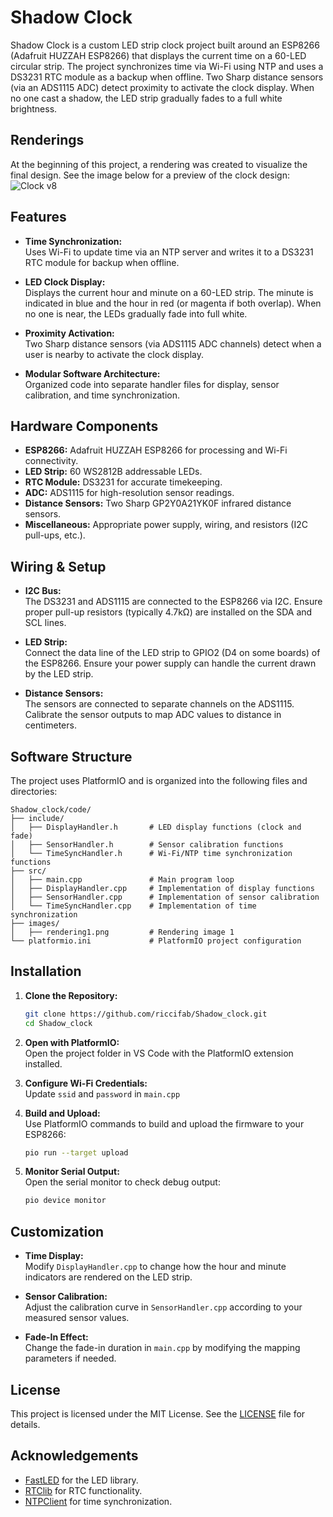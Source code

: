 # Shadow Clock

Shadow Clock is a custom LED strip clock project built around an ESP8266 (Adafruit HUZZAH ESP8266) that displays the current time on a 60-LED circular strip. The project synchronizes time via Wi-Fi using NTP and uses a DS3231 RTC module as a backup when offline. Two Sharp distance sensors (via an ADS1115 ADC) detect proximity to activate the clock display. When no one cast a shadow, the LED strip gradually fades to a full white brightness.

## Renderings

At the beginning of this project, a rendering was created to visualize the final design. See the image below for a preview of the clock design:
![Clock v8](https://github.com/user-attachments/assets/3bf70655-fe4f-40c6-b2c7-97066f50ab22)

## Features

- **Time Synchronization:**  
  Uses Wi-Fi to update time via an NTP server and writes it to a DS3231 RTC module for backup when offline.

- **LED Clock Display:**  
  Displays the current hour and minute on a 60-LED strip. The minute is indicated in blue and the hour in red (or magenta if both overlap). When no one is near, the LEDs gradually fade into full white.

- **Proximity Activation:**  
  Two Sharp distance sensors (via ADS1115 ADC channels) detect when a user is nearby to activate the clock display.

- **Modular Software Architecture:**  
  Organized code into separate handler files for display, sensor calibration, and time synchronization.

## Hardware Components

- **ESP8266:** Adafruit HUZZAH ESP8266 for processing and Wi-Fi connectivity.
- **LED Strip:** 60 WS2812B addressable LEDs.
- **RTC Module:** DS3231 for accurate timekeeping.
- **ADC:** ADS1115 for high-resolution sensor readings.
- **Distance Sensors:** Two Sharp GP2Y0A21YK0F infrared distance sensors.
- **Miscellaneous:** Appropriate power supply, wiring, and resistors (I2C pull-ups, etc.).

## Wiring & Setup

- **I2C Bus:**  
  The DS3231 and ADS1115 are connected to the ESP8266 via I2C. Ensure proper pull-up resistors (typically 4.7kΩ) are installed on the SDA and SCL lines.
  
- **LED Strip:**  
  Connect the data line of the LED strip to GPIO2 (D4 on some boards) of the ESP8266. Ensure your power supply can handle the current drawn by the LED strip.
  
- **Distance Sensors:**  
  The sensors are connected to separate channels on the ADS1115. Calibrate the sensor outputs to map ADC values to distance in centimeters.

## Software Structure

The project uses PlatformIO and is organized into the following files and directories:

```
Shadow_clock/code/
├── include/
│   ├── DisplayHandler.h       # LED display functions (clock and fade)
│   ├── SensorHandler.h        # Sensor calibration functions
│   └── TimeSyncHandler.h      # Wi-Fi/NTP time synchronization functions
├── src/
│   ├── main.cpp               # Main program loop
│   ├── DisplayHandler.cpp     # Implementation of display functions
│   ├── SensorHandler.cpp      # Implementation of sensor calibration
│   └── TimeSyncHandler.cpp    # Implementation of time synchronization
├── images/
│   ├── rendering1.png         # Rendering image 1
└── platformio.ini             # PlatformIO project configuration
```

## Installation

1. **Clone the Repository:**

   ```bash
   git clone https://github.com/riccifab/Shadow_clock.git
   cd Shadow_clock
   ```

2. **Open with PlatformIO:**  
   Open the project folder in VS Code with the PlatformIO extension installed.

3. **Configure Wi-Fi Credentials:**  
   Update `ssid` and `password` in `main.cpp`

4. **Build and Upload:**  
   Use PlatformIO commands to build and upload the firmware to your ESP8266:

   ```bash
   pio run --target upload
   ```

5. **Monitor Serial Output:**  
   Open the serial monitor to check debug output:

   ```bash
   pio device monitor
   ```

## Customization

- **Time Display:**  
  Modify `DisplayHandler.cpp` to change how the hour and minute indicators are rendered on the LED strip.
  
- **Sensor Calibration:**  
  Adjust the calibration curve in `SensorHandler.cpp` according to your measured sensor values.
  
- **Fade-In Effect:**  
  Change the fade-in duration in `main.cpp` by modifying the mapping parameters if needed.

## License

This project is licensed under the MIT License. See the [LICENSE](LICENSE) file for details.

## Acknowledgements

- [FastLED](http://fastled.io/) for the LED library.
- [RTClib](https://github.com/adafruit/RTClib) for RTC functionality.
- [NTPClient](https://github.com/arduino-libraries/NTPClient) for time synchronization.
